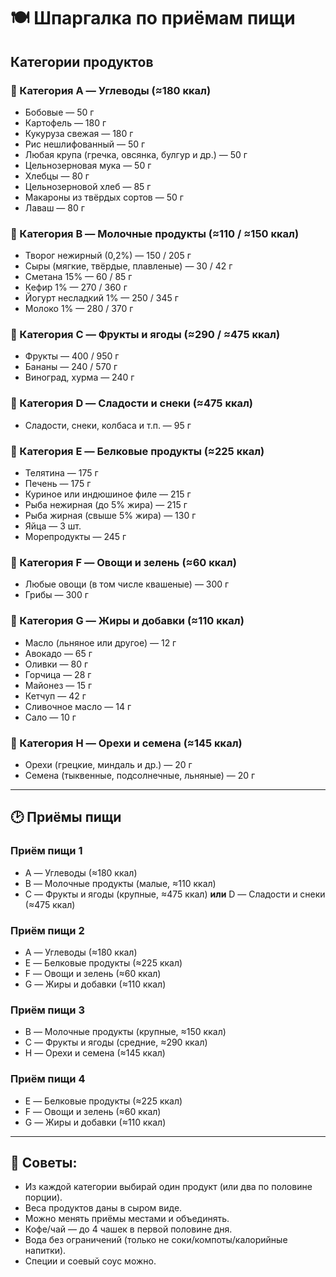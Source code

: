 # 🍽 Шпаргалка по приёмам пищи
## Категории продуктов
### 🥔 Категория A — Углеводы (≈180 ккал)
- Бобовые — 50 г
- Картофель — 180 г
- Кукуруза свежая — 180 г
- Рис нешлифованный — 50 г
- Любая крупа (гречка, овсянка, булгур и др.) — 50 г
- Цельнозерновая мука — 50 г
- Хлебцы — 80 г
- Цельнозерновой хлеб — 85 г
- Макароны из твёрдых сортов — 50 г
- Лаваш — 80 г
### 🥛 Категория B — Молочные продукты (≈110 / ≈150 ккал)
- Творог нежирный (0,2%) — 150 / 205 г
- Сыры (мягкие, твёрдые, плавленые) — 30 / 42 г
- Сметана 15% — 60 / 85 г
- Кефир 1% — 270 / 360 г
- Йогурт несладкий 1% — 250 / 345 г
- Молоко 1% — 280 / 370 г
### 🍎 Категория C — Фрукты и ягоды (≈290 / ≈475 ккал)
- Фрукты — 400 / 950 г
- Бананы — 240 / 570 г
- Виноград, хурма — 240 г
### 🍫 Категория D — Сладости и снеки (≈475 ккал)
- Сладости, снеки, колбаса и т.п. — 95 г
### 🍗 Категория E — Белковые продукты (≈225 ккал)
- Телятина — 175 г
- Печень — 175 г
- Куриное или индюшиное филе — 215 г
- Рыба нежирная (до 5% жира) — 215 г
- Рыба жирная (свыше 5% жира) — 130 г
- Яйца — 3 шт.
- Морепродукты — 245 г
### 🥦 Категория F — Овощи и зелень (≈60 ккал)
- Любые овощи (в том числе квашеные) — 300 г
- Грибы — 300 г
### 🥑 Категория G — Жиры и добавки (≈110 ккал)
- Масло (льняное или другое) — 12 г
- Авокадо — 65 г
- Оливки — 80 г
- Горчица — 28 г
- Майонез — 15 г
- Кетчуп — 42 г
- Сливочное масло — 14 г
- Сало — 10 г
### 🌰 Категория H — Орехи и семена (≈145 ккал)
- Орехи (грецкие, миндаль и др.) — 20 г
- Семена (тыквенные, подсолнечные, льняные) — 20 г
---
## 🕑 Приёмы пищи
### Приём пищи 1
- A — Углеводы (≈180 ккал)
- B — Молочные продукты (малые, ≈110 ккал)
- C — Фрукты и ягоды (крупные, ≈475 ккал) **или** D — Сладости и снеки (≈475 ккал)
### Приём пищи 2
- A — Углеводы (≈180 ккал)
- E — Белковые продукты (≈225 ккал)
- F — Овощи и зелень (≈60 ккал)
- G — Жиры и добавки (≈110 ккал)
### Приём пищи 3
- B — Молочные продукты (крупные, ≈150 ккал)
- C — Фрукты и ягоды (средние, ≈290 ккал)
- H — Орехи и семена (≈145 ккал)
### Приём пищи 4
- E — Белковые продукты (≈225 ккал)
- F — Овощи и зелень (≈60 ккал)
- G — Жиры и добавки (≈110 ккал)
---
## 📌 Советы:
- Из каждой категории выбирай один продукт (или два по половине порции).
- Веса продуктов даны в сыром виде.
- Можно менять приёмы местами и объединять.
- Кофе/чай — до 4 чашек в первой половине дня.
- Вода без ограничений (только не соки/компоты/калорийные напитки).
- Специи и соевый соус можно.